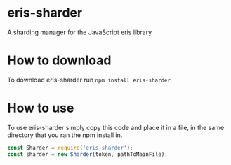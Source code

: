 # eris-sharder
A sharding manager for the JavaScript eris library

# How to download
To download eris-sharder run `npm install eris-sharder`

# How to use
To use eris-sharder simply copy this code and place it in a file, in the same directory that you ran the npm install in.
```javascript
const Sharder = require('eris-sharder');
const sharder = new Sharder(token, pathToMainFile);
```
